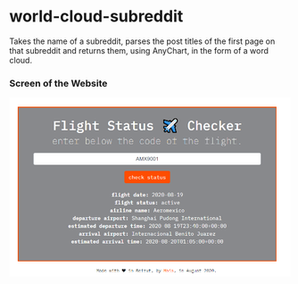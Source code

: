 # world-cloud-subreddit
Takes the name of a subreddit, parses the post titles of the first page on that subreddit and returns them, using AnyChart, in the form of a word cloud.
### Screen of the Website
<p float="left">
  <img src="screenshots/screenshot.PNG" width="700" />
</p>
